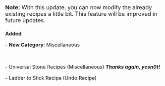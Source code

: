 <font size="4">
<p><strong>Note:</strong> With this update, you can now modify the already existing recipes
a little bit. This feature will be improved in future updates.</p>
</font>

### Added

<font size="3">
<p>- <strong>New Category</strong>: Miscellaneous</p>
<p>&nbsp;</p>
<p>- Universal Stone Recipes (Miscellaneous) <strong><em>Thanks again, yesn0t!</em></strong></p>
<p>- Ladder to Stick Recipe (Undo Recipe)</p>
</font>